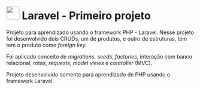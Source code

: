 #  <img src="https://www.gfxmag.com/wp-content/uploads/2016/07/unity-icon-vector-logo.png" width="35"> Laravel - Primeiro projeto

Projeto para aprendizado usando o framework PHP - Laravel. Nesse projeto foi desenvolvido dois CRUDs, um de produtos, e outro de estruturas, tem tem o produto como _foreign key_. 

Foi aplicado conceito de _migrations_, _seeds_, _factories_, interação com banco relacional, rotas, _requests_, _model_ _views_ e _controller_ (MVC). 

Projeto desenvolvido somente para aprendizado de PHP usando o framework Laravel.
